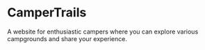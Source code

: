 # CamperTrails
A website for enthusiastic campers where you can explore various campgrounds and share your experience.
